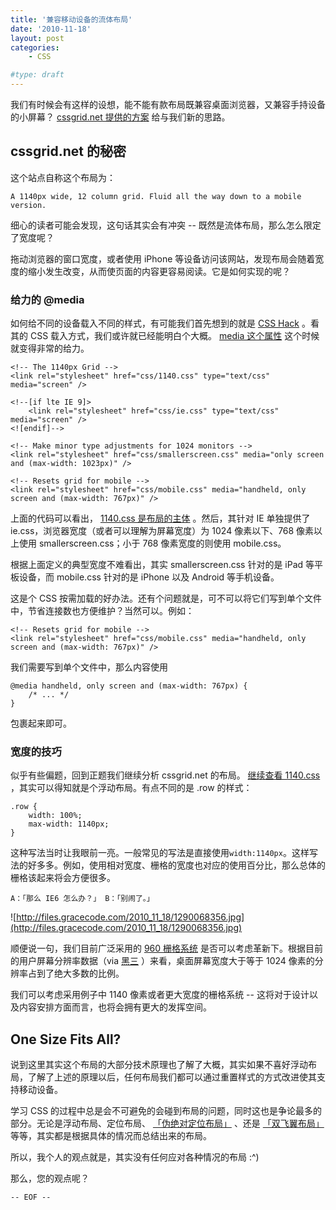 ```yaml
---
title: '兼容移动设备的流体布局'
date: '2010-11-18'
layout: post
categories:
    - CSS

#type: draft
---
```


我们有时候会有这样的设想，能不能有款布局既兼容桌面浏览器，又兼容手持设备的小屏幕？ [cssgrid.net 提供的方案](http://cssgrid.net/) 给与我们新的思路。


## cssgrid.net 的秘密

这个站点自称这个布局为：

    A 1140px wide, 12 column grid. Fluid all the way down to a mobile version.

细心的读者可能会发现，这句话其实会有冲突 -- 既然是流体布局，那么怎么限定了宽度呢？

拖动浏览器的窗口宽度，或者使用 iPhone 等设备访问该网站，发现布局会随着宽度的缩小发生改变，从而使页面的内容更容易阅读。它是如何实现的呢？


### 给力的 @media

如何给不同的设备载入不同的样式，有可能我们首先想到的就是  [CSS Hack](http://paulirish.com/2009/browser-specific-css-hacks/) 。看其的 CSS 载入方式，我们或许就已经能明白个大概。 [media 这个属性](http://www.w3.org/TR/CSS2/media.html) 这个时候就变得非常的给力。

```
<!-- The 1140px Grid --> 
<link rel="stylesheet" href="css/1140.css" type="text/css" media="screen" /> 

<!--[if lte IE 9]>
    <link rel="stylesheet" href="css/ie.css" type="text/css" media="screen" />
<![endif]--> 

<!-- Make minor type adjustments for 1024 monitors --> 
<link rel="stylesheet" href="css/smallerscreen.css" media="only screen and (max-width: 1023px)" /> 

<!-- Resets grid for mobile --> 
<link rel="stylesheet" href="css/mobile.css" media="handheld, only screen and (max-width: 767px)" /> 
```

上面的代码可以看出， [1140.css 是布局的主体](http://cssgrid.net/css/1140.css) 。然后，其针对 IE 单独提供了 ie.css，浏览器宽度（或者可以理解为屏幕宽度）为 1024 像素以下、768 像素以上使用 smallerscreen.css；小于 768 像素宽度的则使用 mobile.css。

根据上面定义的典型宽度不难看出，其实 smallerscreen.css 针对的是 iPad 等平板设备，而 mobile.css 针对的是 iPhone 以及 Android 等手机设备。

这是个 CSS 按需加载的好办法。还有个问题就是，可不可以将它们写到单个文件中，节省连接数也方便维护？当然可以。例如：

```
<!-- Resets grid for mobile --> 
<link rel="stylesheet" href="css/mobile.css" media="handheld, only screen and (max-width: 767px)" /> 
```

我们需要写到单个文件中，那么内容使用

```
@media handheld, only screen and (max-width: 767px) {
    /* ... */
}
```

包裹起来即可。


### 宽度的技巧

似乎有些偏题，回到正题我们继续分析 cssgrid.net 的布局。 [继续查看 1140.css](http://cssgrid.net/css/1140.css) ，其实可以得知就是个浮动布局。有点不同的是 .row 的样式：

```
.row {
    width: 100%;
    max-width: 1140px;
}
```

这种写法当时让我眼前一亮。一般常见的写法是直接使用`width:1140px`。这样写法的好多多。例如，使用相对宽度、栅格的宽度也对应的使用百分比，那么总体的栅格该起来将会方便很多。

    A：「那么 IE6 怎么办？」 B：「别闹了。」

![http://files.gracecode.com/2010_11_18/1290068356.jpg](http://files.gracecode.com/2010_11_18/1290068356.jpg)

顺便说一句，我们目前广泛采用的  [960 栅格系统](http://960.gs/) 是否可以考虑革新下。根据目前的用户屏幕分辨率数据（via  [黑三](http://www.besteric.com/) ）来看，桌面屏幕宽度大于等于 1024 像素的分辨率占到了绝大多数的比例。

我们可以考虑采用例子中 1140 像素或者更大宽度的栅格系统 -- 这将对于设计以及内容安排方面而言，也将会拥有更大的发挥空间。


## One Size Fits All?

说到这里其实这个布局的大部分技术原理也了解了大概，其实如果不喜好浮动布局，了解了上述的原理以后，任何布局我们都可以通过重置样式的方式改进使其支持移动设备。

学习 CSS 的过程中总是会不可避免的会碰到布局的问题，同时这也是争论最多的部分。无论是浮动布局、定位布局、 [「伪绝对定位布局」]({{site.urls}}/posts/2363/) 、还是 [「双飞翼布局」](https://github.com/kissyteam/kissy/tree/master/src/cssgrids/) 等等，其实都是根据具体的情况而总结出来的布局。

所以，我个人的观点就是，其实没有任何应对各种情况的布局 :^)

那么，您的观点呢？

`-- EOF --`
